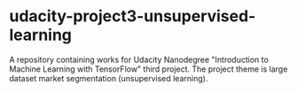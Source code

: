 # udacity-project3-unsupervised-learning
A repository containing works for Udacity Nanodegree "Introduction to Machine Learning with TensorFlow" third project. The project theme is large dataset market segmentation (unsupervised learning).
